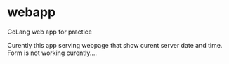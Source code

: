 # webapp
GoLang web app for practice

Curently this app serving webpage that show curent server date and time.
Form is not working curently....
